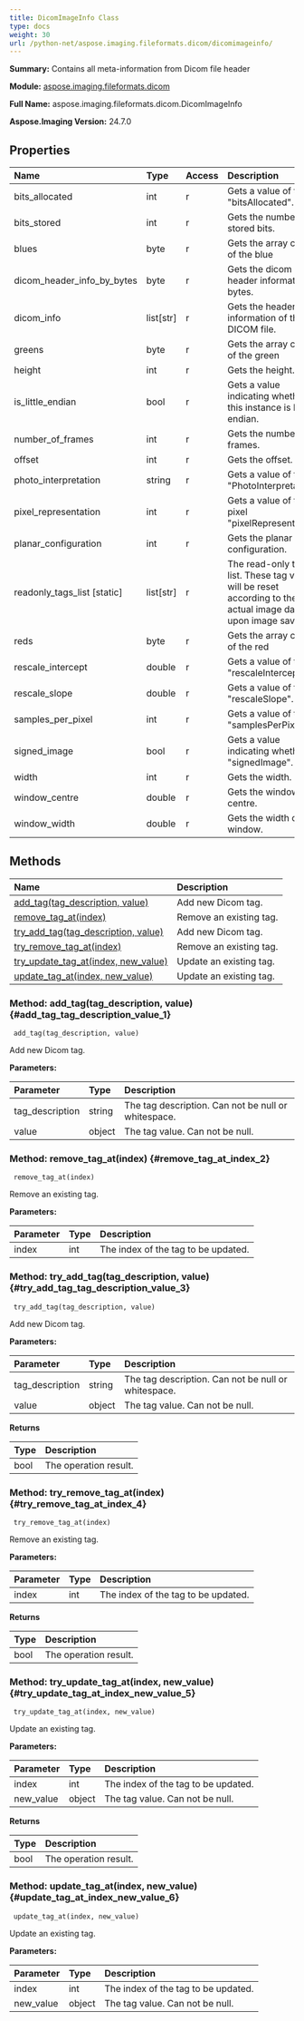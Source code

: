 ```yaml
---
title: DicomImageInfo Class
type: docs
weight: 30
url: /python-net/aspose.imaging.fileformats.dicom/dicomimageinfo/
---
```


**Summary:** Contains all meta-information from Dicom file header

**Module:** [aspose.imaging.fileformats.dicom](/imaging/python-net/aspose.imaging.fileformats.dicom/)

**Full Name:** aspose.imaging.fileformats.dicom.DicomImageInfo

**Aspose.Imaging Version:** 24.7.0

## **Properties**
| **Name** | **Type** | **Access** | **Description** |
| :- | :- | :- | :- |
| bits_allocated | int | r | Gets a value of the "bitsAllocated". |
| bits_stored | int | r | Gets the number of stored bits. |
| blues | byte | r | Gets the array colors of the blue |
| dicom_header_info_by_bytes | byte | r | Gets the dicom header information by bytes. |
| dicom_info | list[str] | r | Gets the header information of the DICOM file. |
| greens | byte | r | Gets the array colors of the green |
| height | int | r | Gets the height. |
| is_little_endian | bool | r | Gets a value indicating whether this instance is little endian. |
| number_of_frames | int | r | Gets the number of frames. |
| offset | int | r | Gets the offset. |
| photo_interpretation | string | r | Gets a value of the "PhotoInterpretation". |
| pixel_representation | int | r | Gets a value of the pixel "pixelRepresentation". |
| planar_configuration | int | r | Gets the planar configuration. |
| readonly_tags_list [static] | list[str] | r | The read-only tags list. These tag values will be reset according to the actual image data upon image save. |
| reds | byte | r | Gets the array colors of the red |
| rescale_intercept | double | r | Gets a value of the "rescaleIntercept". |
| rescale_slope | double | r | Gets a value of the "rescaleSlope". |
| samples_per_pixel | int | r | Gets a value of the "samplesPerPixel". |
| signed_image | bool | r | Gets a value indicating whether "signedImage". |
| width | int | r | Gets the width. |
| window_centre | double | r | Gets the window centre. |
| window_width | double | r | Gets the width of the window. |
## **Methods**
| **Name** | **Description** |
| :- | :- |
| [add_tag(tag_description, value)](#add_tag_tag_description_value_1) | Add new Dicom tag. |
| [remove_tag_at(index)](#remove_tag_at_index_2) | Remove an existing tag. |
| [try_add_tag(tag_description, value)](#try_add_tag_tag_description_value_3) | Add new Dicom tag. |
| [try_remove_tag_at(index)](#try_remove_tag_at_index_4) | Remove an existing tag. |
| [try_update_tag_at(index, new_value)](#try_update_tag_at_index_new_value_5) | Update an existing tag. |
| [update_tag_at(index, new_value)](#update_tag_at_index_new_value_6) | Update an existing tag. |


### Method: add_tag(tag_description, value) {#add_tag_tag_description_value_1}


```
 add_tag(tag_description, value) 
```

Add new Dicom tag.

**Parameters:**

| Parameter | Type | Description |
| :- | :- | :- |
| tag_description | string | The tag description. Can not be null or whitespace. |
| value | object | The tag value. Can not be null. |

### Method: remove_tag_at(index) {#remove_tag_at_index_2}


```
 remove_tag_at(index) 
```

Remove an existing tag.

**Parameters:**

| Parameter | Type | Description |
| :- | :- | :- |
| index | int | The index of the tag to be updated. |

### Method: try_add_tag(tag_description, value) {#try_add_tag_tag_description_value_3}


```
 try_add_tag(tag_description, value) 
```

Add new Dicom tag.

**Parameters:**

| Parameter | Type | Description |
| :- | :- | :- |
| tag_description | string | The tag description. Can not be null or whitespace. |
| value | object | The tag value. Can not be null. |

**Returns**

| Type | Description |
| :- | :- |
| bool | The operation result. |


### Method: try_remove_tag_at(index) {#try_remove_tag_at_index_4}


```
 try_remove_tag_at(index) 
```

Remove an existing tag.

**Parameters:**

| Parameter | Type | Description |
| :- | :- | :- |
| index | int | The index of the tag to be updated. |

**Returns**

| Type | Description |
| :- | :- |
| bool | The operation result. |


### Method: try_update_tag_at(index, new_value) {#try_update_tag_at_index_new_value_5}


```
 try_update_tag_at(index, new_value) 
```

Update an existing tag.

**Parameters:**

| Parameter | Type | Description |
| :- | :- | :- |
| index | int | The index of the tag to be updated. |
| new_value | object | The tag value. Can not be null. |

**Returns**

| Type | Description |
| :- | :- |
| bool | The operation result. |


### Method: update_tag_at(index, new_value) {#update_tag_at_index_new_value_6}


```
 update_tag_at(index, new_value) 
```

Update an existing tag.

**Parameters:**

| Parameter | Type | Description |
| :- | :- | :- |
| index | int | The index of the tag to be updated. |
| new_value | object | The tag value. Can not be null. |

